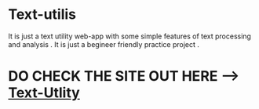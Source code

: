 # Text-utilis
It is just a text utility web-app with some simple features of text processing and analysis . 
It is just a begineer friendly practice project . 

# DO CHECK THE SITE OUT HERE  --> [Text-Utlity](https://utsabtext.netlify.app/)
